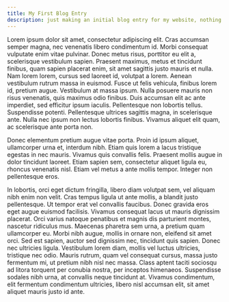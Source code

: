 ```yaml
--- 
title: My First Blog Entry
description: just making an initial blog entry for my website, nothing substantial yet
--- 
```


Lorem ipsum dolor sit amet, consectetur adipiscing elit. Cras accumsan semper magna, nec venenatis libero condimentum id. Morbi consequat vulputate enim vitae pulvinar. Donec metus risus, porttitor eu elit a, scelerisque vestibulum sapien. Praesent maximus, metus et tincidunt finibus, quam sapien placerat enim, sit amet sagittis justo mauris et nulla. Nam lorem lorem, cursus sed laoreet id, volutpat a lorem. Aenean vestibulum rutrum massa in euismod. Fusce ut felis vehicula, finibus lorem id, pretium augue. Vestibulum at massa ipsum. Nulla posuere mauris non risus venenatis, quis maximus odio finibus. Duis accumsan elit ac ante imperdiet, sed efficitur ipsum iaculis. Pellentesque non lobortis tellus. Suspendisse potenti. Pellentesque ultrices sagittis magna, in scelerisque ante. Nulla nec ipsum non lectus lobortis finibus. Vivamus aliquet elit quam, ac scelerisque ante porta non.

Donec elementum pretium augue vitae porta. Proin id ipsum aliquet, ullamcorper urna et, interdum nibh. Etiam quis lorem a lacus tristique egestas in nec mauris. Vivamus quis convallis felis. Praesent mollis augue in dolor tincidunt laoreet. Etiam sapien sem, consectetur aliquet ligula eu, rhoncus venenatis nisl. Etiam vel metus a ante mollis tempor. Integer non pellentesque eros.

In lobortis, orci eget dictum fringilla, libero diam volutpat sem, vel aliquam nibh enim non velit. Cras tempus ligula ut ante mollis, a blandit justo pellentesque. Ut tempor erat vel convallis faucibus. Donec gravida eros eget augue euismod facilisis. Vivamus consequat lacus ut mauris dignissim placerat. Orci varius natoque penatibus et magnis dis parturient montes, nascetur ridiculus mus. Maecenas pharetra sem urna, a pretium quam ullamcorper eu. Morbi nibh augue, mollis in ornare non, eleifend sit amet orci. Sed est sapien, auctor sed dignissim nec, tincidunt quis sapien. Donec nec ultricies ligula. Vestibulum lorem diam, mollis vel luctus ultricies, tristique nec odio. Mauris rutrum, quam vel consequat cursus, massa justo fermentum mi, ut pretium nibh nisl nec massa. Class aptent taciti sociosqu ad litora torquent per conubia nostra, per inceptos himenaeos. Suspendisse sodales nibh urna, at convallis neque tincidunt at. Vivamus condimentum, elit fermentum condimentum ultricies, libero nisl accumsan elit, sit amet aliquet mauris justo id ante. 